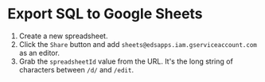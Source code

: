 # Export SQL to Google Sheets

1. Create a new spreadsheet.
2. Click the `Share` button and add `sheets@edsapps.iam.gserviceaccount.com` as an editor.
3. Grab the `spreadsheetId` value from the URL. It's the long string of characters between `/d/` and `/edit`.
